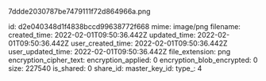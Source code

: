 7ddde2030787be7479111f72d864966a.png

id: d2e040348d1f4838bccd99638772f668
mime: image/png
filename: 
created_time: 2022-02-01T09:50:36.442Z
updated_time: 2022-02-01T09:50:36.442Z
user_created_time: 2022-02-01T09:50:36.442Z
user_updated_time: 2022-02-01T09:50:36.442Z
file_extension: png
encryption_cipher_text: 
encryption_applied: 0
encryption_blob_encrypted: 0
size: 227540
is_shared: 0
share_id: 
master_key_id: 
type_: 4